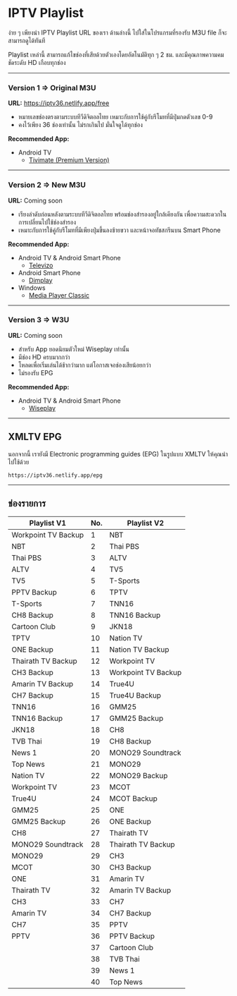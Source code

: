 # IPTV Playlist

ง่าย ๆ เพียงนำ IPTV Playlist URL ของเรา ด้านล่างนี้ ไปใส่ในโปรแกรมที่รองรับ M3U file ก็จะสามารถดูได้ทันที

Playlist เหล่านี้ สามารถแก้ไขช่องที่เสียด้วยตัวเองโดยอัตโนมัติทุก ๆ 2 ชม. และมีคุณภาพความคมชัดระดับ HD เกือบทุกช่อง

---

### Version 1 => Original M3U

**URL:** https://iptv36.netlify.app/free

- หมายเลขช่องตรงตามระบบทีวีดิจิตอลไทย เหมาะกับการใช้คู่กับรีโมทที่มีปุ่มกดตัวเลข 0-9
- คงไว้เพียง 36 ช่องเท่านั้น ไม่รกเกินไป มั่นใจดูได้ทุกช่อง

**Recommended App:**

- Android TV
  - [Tivimate (Premium Version)](https://play.google.com/store/apps/details?id=ar.tvplayer.tv)

---

### Version 2 => New M3U

**URL:** Coming soon

- เรียงลำดับก่อนหลังตามระบบทีวีดิจิตอลไทย พร้อมช่องสำรองอยู่ใกล้เคียงกัน เพื่อความสะดวกในการเปลี่ยนไปใช้ช่องสำรอง
- เหมาะกับการใช้คู่กับรีโมทที่มีเพียงปุ่มขึ้นลงซ้ายขวา และหน้าจอทัชสกรีนบน Smart Phone

**Recommended App:**

- Android TV & Android Smart Phone
  - [Televizo](https://play.google.com/store/apps/details?id=com.ottplay.ottplay)
- Android Smart Phone
  - [Dimplay](https://play.google.com/store/apps/details?id=com.iptv3u)
- Windows
  - [Media Player Classic](https://www.majorgeeks.com/files/details/k_lite_codec_pack_full.html)

---

### Version 3 => W3U

**URL:** Coming soon

- สำหรับ App ยอดนิยมตัวใหม่ Wiseplay เท่านั้น
- มีช่อง HD ครบมากกว่า
- โหลดเพื่อเริ่มเล่นได้ช้ากว่ามาก แต่โอกาสเจอช่องเสียน้อยกว่า
- ไม่รองรับ EPG

**Recommended App:**

- Android TV & Android Smart Phone
  - [Wiseplay](https://play.google.com/store/apps/details?id=com.wiseplay)

---

## XMLTV EPG

นอกจากนี้ เรายังมี Electronic programming guides (EPG) ในรูปแบบ XMLTV ให้คุณนำไปใช้ด้วย

`https://iptv36.netlify.app/epg`

---

## ช่องรายการ

| Playlist V1         | No. | Playlist V2         |
| ------------------- | --- | ------------------- |
| Workpoint TV Backup | 1   | NBT                 |
| NBT                 | 2   | Thai PBS            |
| Thai PBS            | 3   | ALTV                |
| ALTV                | 4   | TV5                 |
| TV5                 | 5   | T-Sports            |
| PPTV Backup         | 6   | TPTV                |
| T-Sports            | 7   | TNN16               |
| CH8 Backup          | 8   | TNN16 Backup        |
| Cartoon Club        | 9   | JKN18               |
| TPTV                | 10  | Nation TV           |
| ONE Backup          | 11  | Nation TV Backup    |
| Thairath TV Backup  | 12  | Workpoint TV        |
| CH3 Backup          | 13  | Workpoint TV Backup |
| Amarin TV Backup    | 14  | True4U              |
| CH7 Backup          | 15  | True4U Backup       |
| TNN16               | 16  | GMM25               |
| TNN16 Backup        | 17  | GMM25 Backup        |
| JKN18               | 18  | CH8                 |
| TVB Thai            | 19  | CH8 Backup          |
| News 1              | 20  | MONO29 Soundtrack   |
| Top News            | 21  | MONO29              |
| Nation TV           | 22  | MONO29 Backup       |
| Workpoint TV        | 23  | MCOT                |
| True4U              | 24  | MCOT Backup         |
| GMM25               | 25  | ONE                 |
| GMM25 Backup        | 26  | ONE Backup          |
| CH8                 | 27  | Thairath TV         |
| MONO29 Soundtrack   | 28  | Thairath TV Backup  |
| MONO29              | 29  | CH3                 |
| MCOT                | 30  | CH3 Backup          |
| ONE                 | 31  | Amarin TV           |
| Thairath TV         | 32  | Amarin TV Backup    |
| CH3                 | 33  | CH7                 |
| Amarin TV           | 34  | CH7 Backup          |
| CH7                 | 35  | PPTV                |
| PPTV                | 36  | PPTV Backup         |
|                     | 37  | Cartoon Club        |
|                     | 38  | TVB Thai            |
|                     | 39  | News 1              |
|                     | 40  | Top News            |
